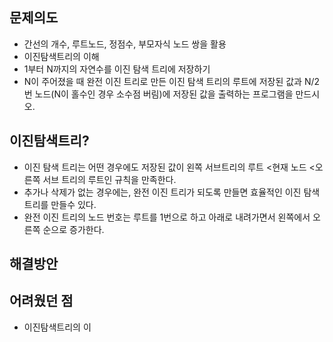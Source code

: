 ## 문제의도
- 간선의 개수, 루트노드, 정점수, 부모자식 노드 쌍을 활용
- 이진탐색트리의 이해
- 1부터 N까지의 자연수를 이진 탐색 트리에 저장하기
- N이 주어졌을 때 완전 이진 트리로 만든 이진 탐색 트리의 루트에 저장된 값과
N/2번 노드(N이 홀수인 경우 소수점 버림)에 저장된 값을 출력하는 프로그램을 만드시오.

## 이진탐색트리?
- 이진 탐색 트리는 어떤 경우에도 저장된 값이
왼쪽 서브트리의 루트 <현재 노드 <오른쪽 서브 트리의 루트인 규칙을 만족한다.
- 추가나 삭제가 없는 경우에는, 완전 이진 트리가 되도록 만들면 효율적인 이진 탐색 트리를 만들수 있다.
- 완전 이진 트리의 노드 번호는 루트를 1번으로 하고 아래로 내려가면서 왼쪽에서 오른쪽 순으로 증가한다.

## 해결방안



## 어려웠던 점
- 이진탐색트리의 이